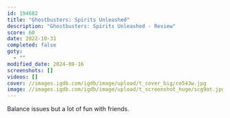 ```yaml
---
id: 194682
title: "Ghostbusters: Spirits Unleashed"
description: "Ghostbusters: Spirits Unleashed - Review"
score: 60
date: 2022-10-31
completed: false
goty:
  - ""
modified_date: 2024-08-16
screenshots: []
videos: []
cover: //images.igdb.com/igdb/image/upload/t_cover_big/co543w.jpg
image: //images.igdb.com/igdb/image/upload/t_screenshot_huge/scg9at.jpg
---
```

Balance issues but a lot of fun with friends.